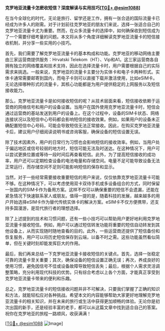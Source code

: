 **克罗地亚流量卡怎麽收短信？深度解读与实用技巧[[TG💪+ @esim1088](https://t.me/s/esim1088)]**

在当今全球化的时代，无论是旅行、留学还是工作，拥有一张合适的国际流量卡已经成为许多人的刚需。对于计划前往克罗地亚的朋友们来说，选择一张适合自己的克罗地亚流量卡尤为重要。然而，在众多流量卡的选择中，如何确保收到短信成为了一个需要仔细考量的问题。本文将从多个角度详细解读克罗地亚流量卡的短信接收机制，并分享一些实用的小技巧。

首先，我们需要了解克罗地亚流量卡的基本构成和功能。克罗地亚的移动网络主要由三家运营商提供服务：Hrvatski Telekom（HT）、Vip和A1。这三家运营商各自拥有独立的网络覆盖和技术支持，因此在选择流量卡时，用户需要根据自己的实际需求来挑选。一般来说，克罗地亚的流量卡主要分为实体卡和电子卡两种形式。实体卡通常需要邮寄到国内，而电子卡则可以直接下载并激活使用，比如eSIM卡。无论选择哪种形式的流量卡，其核心功能都是为用户提供稳定的上网服务以及短信接收能力。

那么，克罗地亚流量卡是如何接收短信的呢？从技术层面来看，短信接收依赖于运营商的网络信号和用户的设备设置。当用户在国外使用克罗地亚流量卡时，短信会通过运营商的基站发送到用户的设备上。在这个过程中，设备的SIM卡状态、网络连接状况以及短信中心号码都会影响短信的接收效果。例如，如果用户的设备未正确配置短信中心号码，可能会导致短信无法正常接收。因此，在购买克罗地亚流量卡后，建议用户仔细阅读说明书或咨询客服，确保设备的短信设置无误。

除了技术因素外，用户的日常行为习惯也会影响短信的接收效率。例如，当用户处于偏远地区或信号较弱的地方时，短信可能无法及时送达。在这种情况下，用户可以尝试更换位置或等待一段时间后再查看短信。此外，为了提高短信接收的成功率，用户还可以定期检查设备的电池电量和存储空间。电量不足可能导致设备无法正常运行，而存储空间不足则可能影响短信的保存和显示。

当然，对于一些经常需要接收重要短信的用户来说，仅仅依靠克罗地亚流量卡可能不够。在这种情况下，可以考虑使用双卡双待手机或多设备组合的方式，同时保留一张国内的SIM卡作为备用方案。这样不仅可以确保重要的短信不会遗漏，还能在紧急情况下快速联系家人或朋友。值得一提的是，随着科技的发展，越来越多的用户开始选择eSIM卡作为替代传统实体卡的解决方案。eSIM卡不仅方便携带，还支持多国漫游，是现代旅行者的理想选择。

除了上述提到的技术和习惯问题，还有一些小技巧可以帮助用户更好地利用克罗地亚流量卡接收短信。例如，用户可以通过短信转发功能将重要的短信自动转发到其他设备上，从而实现随时随地查看的目的。此外，一些运营商还提供了短信备份和恢复服务，用户可以将历史短信保存到云端，以备不时之需。这些功能虽然看似简单，但在关键时刻却能发挥巨大的作用。

最后，我们再来总结一下克罗地亚流量卡接收短信的关键点。首先，选择一张稳定可靠的流量卡至关重要；其次，确保设备的短信设置正确无误；再次，养成良好的使用习惯，避免因信号不佳或设备故障导致短信丢失；最后，根据个人需求灵活调整策略，充分利用现代科技的优势。只有综合考虑以上各个方面，才能真正享受到克罗地亚流量卡带来的便利和乐趣。

总之，克罗地亚流量卡的短信接收问题并非不可解决，只要我们掌握了正确的知识和方法，就能轻松应对各种挑战。希望本文的内容能够帮助大家更好地理解克罗地亚流量卡的相关知识，并在未来的旅行或生活中获得更加顺畅的体验。无论你是初次出国的新手，还是经验丰富的老手，都可以从这篇文章中找到适合自己的答案。祝你在克罗地亚的旅程一路顺风，收获满满！

[[TG💪+ @esim1088](https://t.me/s/esim1088) ![Image](https://i.postimg.cc/4NQfJmqS/Snipaste-2025-05-13-00-14-12.png)]